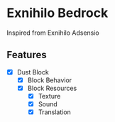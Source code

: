 # Exnihilo Bedrock
Inspired from Exnihilo Adsensio

## Features
- [x] Dust Block
	- [x] Block Behavior
	- [x] Block Resources
		- [x] Texture
		- [x] Sound
		- [x] Translation
